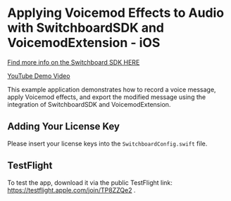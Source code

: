 # Applying Voicemod Effects to Audio with SwitchboardSDK and VoicemodExtension - iOS

<a href="https://docs.switchboard.audio/" target="_blank">Find more info on the Switchboard SDK HERE</a>

<a href="https://youtube.com/shorts/N172WS-7_1o" target="_blank">YouTube Demo Video</a> 


This example application demonstrates how to record a voice message, apply Voicemod effects, and export the modified message using the integration of SwitchboardSDK and VoicemodExtension.

## Adding Your License Key

Please insert your license keys into the `SwitchboardConfig.swift` file.

## TestFlight
To test the app, download it via the public TestFlight link: https://testflight.apple.com/join/TP8ZZQe2 .